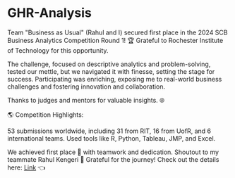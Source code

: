 # GHR-Analysis


Team "Business as Usual" (Rahul and I) secured  first place in the 2024 SCB Business Analytics Competition Round 1! 🏆 Grateful to Rochester Institute of Technology for this opportunity.

The challenge, focused on descriptive analytics and problem-solving, tested our mettle, but we navigated it with finesse, setting the stage for success. Participating was enriching, exposing me to real-world business challenges and fostering innovation and collaboration.

Thanks to judges and mentors for valuable insights. 🌐

🌎 Competition Highlights:

53 submissions worldwide, including 31 from RIT, 16 from UofR, and 6 international teams.
Used tools like R, Python, Tableau, JMP, and Excel.

We achieved first place 🥇 with teamwork and dedication. Shoutout to my teammate Rahul Kengeri 🙌 Grateful for the journey!
Check out the details here: [Link](https://www.rit.edu/business/sites/rit.edu.business/files/2023-12/2023%20Business%20Analytics%20Competition%20-Round%201%20Presentation%20Results.pdf)  👈
